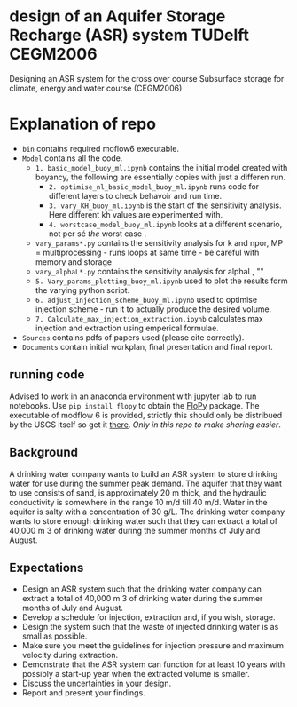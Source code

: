 # design of an Aquifer Storage Recharge (ASR) system TUDelft CEGM2006
Designing an ASR system for the cross over course Subsurface storage for climate, energy and water course (CEGM2006)
# Explanation of repo

- `bin` contains required moflow6 executable.
- `Model` contains all the code.
    - `1. basic_model_buoy_ml.ipynb` contains the initial model created with boyancy, the following are essentially copies with just a differen run.  
        - `2. optimise_nl_basic_model_buoy_ml.ipynb` runs code for different layers to check behavoir and run time. 
        - `3. vary_KH_buoy_ml.ipynb` is the start of the sensitivity analysis. Here different kh values are experimented with.
        - `4. worstcase_model_buoy_ml.ipynb` looks at a different scenario, not per sé _the_ worst case . 
    - `vary_params*.py` contains the sensitivity analysis for k and npor, MP = multiprocessing - runs loops at same time - be careful with memory and storage
    - `vary_alphaL*.py` contains the sensitivity analysis for alphaL, ""
    - `5. Vary_params_plotting_buoy_ml.ipynb` used to plot the results form the varying python script.
    - `6. adjust_injection_scheme_buoy_ml.ipynb` used to optimise injection scheme - run it to actually produce the desired volume. 
    - `7. Calculate_max_injection_extraction.ipynb` calculates max injection and extraction using emperical formulae. 
- `Sources` contains pdfs of papers used (please cite correctly).
- `Documents` contain initial workplan, final presentation and final report.

## running code
Advised to work in an anaconda environment with jupyter lab to run notebooks. 
Use `pip install flopy` to obtain the [FloPy](https://github.com/avaframe/FlowPy) package. 
The executable of modflow 6 is provided, strictly this should only be distribued by the USGS itself so get it [there](https://water.usgs.gov/water-resources/software/MODFLOW-6/). _Only in this repo to make sharing easier_. 



## Background
A drinking water company wants to build an ASR system to store drinking water for use during
the summer peak demand. The aquifer that they want to use consists of sand, is approximately
20 m thick, and the hydraulic conductivity is somewhere in the range 10 m/d till 40 m/d. Water in
the aquifer is salty with a concentration of 30 g/L. The drinking water company wants to store
enough drinking water such that they can extract a total of 40,000 m 3 of drinking water during the
summer months of July and August.
## Expectations
- Design an ASR system such that the drinking water company can extract a total of 40,000 m 3 of
drinking water during the summer months of July and August.
- Develop a schedule for injection, extraction and, if you wish, storage.
- Design the system such that the waste of injected drinking water is as small as possible.
- Make sure you meet the guidelines for injection pressure and maximum velocity during
extraction.
- Demonstrate that the ASR system can function for at least 10 years with possibly a start-up year
when the extracted volume is smaller.
- Discuss the uncertainties in your design.
- Report and present your findings.

